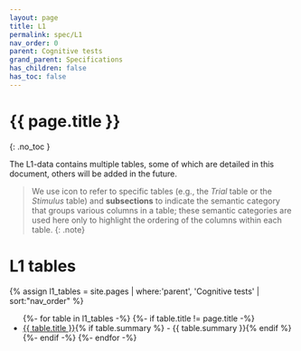 ```yaml
---
layout: page
title: L1
permalink: spec/L1
nav_order: 0
parent: Cognitive tests
grand_parent: Specifications
has_children: false
has_toc: false
---
```



# {{ page.title }}
{: .no_toc }

The L1-data contains multiple tables, some of which are detailed in this document, others will be added in the future.

> We use <i class="fa fa-table"></i> icon to refer to specific tables (e.g., the *<i class="fa fa-table"></i> Trial* table or the *<i class="fa fa-table"></i> Stimulus* table) and **subsections** to indicate the semantic category that groups various columns in a table; these semantic categories are used here only to highlight the ordering of the columns within each table.
{: .note}


# L1 tables


{% assign l1_tables = site.pages | where:'parent', 'Cognitive tests' | sort:"nav_order" %}

<ul class='tables-toc'>
  {%- for table in l1_tables -%}
    {%- if table.title != page.title -%}
      <li>
        <i class="fa fa-table"></i> <a href="{{ table.url | absolute_url }}">{{ table.title }}</a>{% if table.summary %} - {{ table.summary }}{% endif %}
      </li>
    {%- endif -%}
  {%- endfor -%}
</ul>

